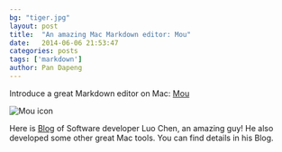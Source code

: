 ```yaml
---
bg: "tiger.jpg"
layout: post
title:  "An amazing Mac Markdown editor: Mou"
date:   2014-06-06 21:53:47
categories: posts
tags: ['markdown']
author: Pan Dapeng
---
```


Introduce a great Markdown editor on Mac: [Mou](http://mouapp.com/)

![Mou icon](http://mouapp.com/Mou_128.png)

Here is [Blog](http://chenluois.com/) of Software developer Luo Chen, an amazing guy! He also developed some other great Mac tools. You can find details in his Blog.